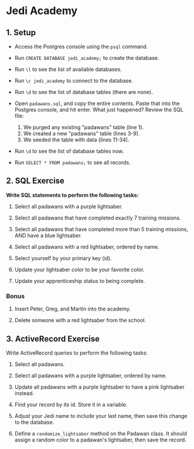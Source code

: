 
# Jedi Academy


## 1. Setup

* Access the Postgres console using the `psql` command.

* Run `CREATE DATABASE jedi_academy;` to create the database.

* Run `\l` to see the list of available databases.

* Run `\c jedi_academy` to connect to the database.

* Run `\d` to see the list of database tables (there are none).

* Open `padawans.sql`, and copy the entire contents. Paste that into the Postgres console, and hit enter. What just happened? Review the SQL file:

  1. We purged any existing "padawans" table (line 1).
  2. We created a new "padawans" table (lines 3-9).
  3. We seeded the table with data (lines 11-34).

* Run `\d` to see the list of database tables now.

* Run `SELECT * FROM padawans;` to see all records.

## 2. SQL Exercise

**Write SQL statements to perform the following tasks:**

1. Select all padawans with a purple lightsaber.

2. Select all padawans that have completed exactly 7 training missions.

3. Select all padawans that have completed more than 5 training missions, AND have a blue lightsaber.

4. Select all padawans with a red lightsaber, ordered by name.

5. Select yourself by your primary key (id).

6. Update your lightsaber color to be your favorite color.

7. Update your apprenticeship status to being complete.

### Bonus

1. Insert Peter, Greg, and Martin into the academy.

2. Delete someone with a red lightsaber from the school.

## 3. ActiveRecord Exercise

Write ActiveRecord queries to perform the following tasks:

1. Select all padawans.

2. Select all padawans with a purple lightsaber, ordered by name.

3. Update all padawans with a purple lightsaber to have a pink lightsaber instead.

4. Find your record by its id. Store it in a variable.

5. Adjust your Jedi name to include your last name, then save this change to the database.

6. Define a `randomize_lightsaber` method on the Padawan class. It should assign a random color to a padawan's lightsaber, then save the record.